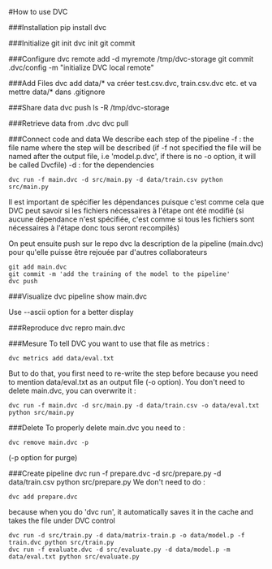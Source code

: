 #How to use DVC

###Installation
    pip install dvc

###Initialize
    git init
    dvc init
    git commit

###Configure
    dvc remote add -d myremote /tmp/dvc-storage
    git commit .dvc/config -m "initialize DVC local remote"

###Add Files
    dvc add data/* va créer test.csv.dvc, train.csv.dvc etc. et va mettre data/* dans .gitignore 

###Share data
    dvc push
    ls -R /tmp/dvc-storage

###Retrieve data from .dvc
    dvc pull

###Connect code and data
We describe each step of the pipeline
-f : the file name where the step will be described (if -f not specified the file will be named after the output file, i.e 'model.p.dvc', if there is no -o option, it will be called Dvcfile)
-d : for the dependencies 

    dvc run -f main.dvc -d src/main.py -d data/train.csv python src/main.py

Il est important de spécifier les dépendances puisque c'est comme cela que DVC peut savoir si les fichiers nécessaires à l'étape ont été modifié (si aucune dépendance n'est spécifiée, c'est comme si tous les fichiers sont nécessaires à l'étape donc tous seront recompilés)

On peut ensuite push sur le repo dvc la description de la pipeline (main.dvc) pour qu'elle puisse être rejouée par d'autres collaborateurs

    git add main.dvc
    git commit -m 'add the training of the model to the pipeline'
    dvc push
    
###Visualize
    dvc pipeline show main.dvc
   
Use --ascii option for a better display

###Reproduce
    dvc repro main.dvc
    
###Mesure
To tell DVC you want to use that file as metrics :
    
    dvc metrics add data/eval.txt

But to do that, you first need to re-write the step before because you need to mention data/eval.txt as an output file (-o option). You don't need to delete main.dvc, you can overwrite it :
    
    dvc run -f main.dvc -d src/main.py -d data/train.csv -o data/eval.txt python src/main.py
 
###Delete
To properly delete main.dvc you need to :

    dvc remove main.dvc -p

(-p option for purge)

###Create pipeline
    dvc run -f prepare.dvc -d src/prepare.py -d data/train.csv python src/prepare.py
We don't need to do :
    
    dvc add prepare.dvc
because when you do 'dvc run', it automatically saves it in the cache and takes the file under DVC control

    dvc run -d src/train.py -d data/matrix-train.p -o data/model.p -f train.dvc python src/train.py
    dvc run -f evaluate.dvc -d src/evaluate.py -d data/model.p -m data/eval.txt python src/evaluate.py 
